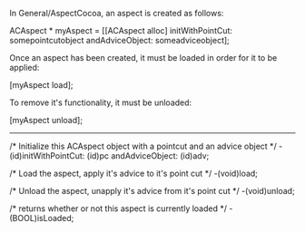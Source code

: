 

In General/AspectCocoa, an aspect is created as follows:
    
 ACAspect * myAspect = [[ACAspect alloc] initWithPointCut: somepointcutobject 
                                          andAdviceObject: someadviceobject];

Once an aspect has been created, it must be loaded in order for it to be applied:
    
 [myAspect load];

To remove it's functionality, it must be unloaded:
    
 [myAspect unload];


----

    
 /* 
     Initialize this ACAspect object with a pointcut and an advice object
 */
 -(id)initWithPointCut: (id)pc andAdviceObject: (id)adv;
 
 /* 
     Load the aspect, apply it's advice to it's point cut
 */
 -(void)load;
 
 /* 
     Unload the aspect, unapply it's advice from it's point cut
 */
 -(void)unload;
 
 /* 
     returns whether or not this aspect is currently loaded
 */
 -(BOOL)isLoaded;
